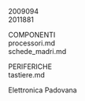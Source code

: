 2009094     
2011881


COMPONENTI     
processori.md        
schede_madri.md    
    
PERIFERICHE      
tastiere.md        



Elettronica Padovana
